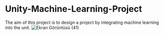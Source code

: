 # Unity-Machine-Learning-Project

The aim of this project is to design a project by integrating machine learning into the unit. 
![Ekran Görüntüsü (41)](https://github.com/Tolunay16/Unity-Machine-Learning-Project/assets/134376655/e331d557-60a5-42dd-9b76-3369710b94da)

